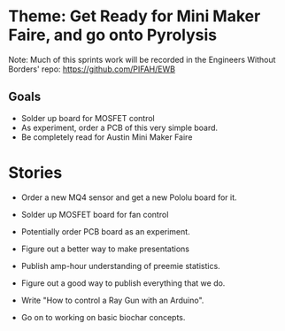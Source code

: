 # Theme: Get Ready for Mini Maker Faire, and go onto Pyrolysis

Note: Much of this sprints work will be recorded in the Engineers Without Borders' repo: https://github.com/PIFAH/EWB

## Goals

* Solder up board for MOSFET control
* As experiment, order a PCB of this very simple board.
* Be completely read for Austin Mini Maker Faire

# Stories

* Order a new MQ4 sensor and get a new Pololu board for it.
* Solder up MOSFET board for fan control
* Potentially order PCB board as an experiment.
* Figure out a better way to make presentations
* Publish amp-hour understanding of preemie statistics.
* Figure out a good way to publish everything that we do.
* Write "How to control a Ray Gun with an Arduino".

* Go on to working on basic biochar concepts.



